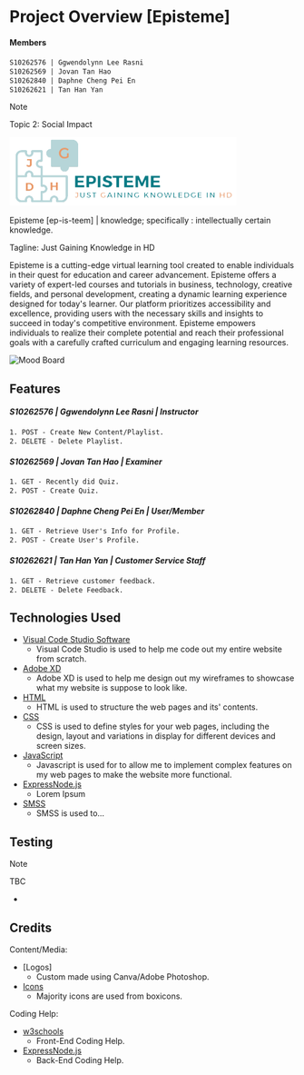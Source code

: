 # Project Overview [Episteme]

#### Members
    S10262576 | Ggwendolynn Lee Rasni
    S10262569 | Jovan Tan Hao
    S10262840 | Daphne Cheng Pei En
    S10262621 | Tan Han Yan

> [!NOTE]
> Topic 2: Social Impact

![Logo](./public/images/logo.png)

Episteme [ep-is-teem] | knowledge; specifically : intellectually certain knowledge.

Tagline: Just Gaining Knowledge in HD

Episteme is a cutting-edge virtual learning tool created to enable individuals in their quest for education and career advancement. Episteme offers a variety of expert-led courses and tutorials in business, technology, creative fields, and personal development, creating a dynamic learning experience designed for today's learner. Our platform prioritizes accessibility and excellence, providing users with the necessary skills and insights to succeed in today's competitive environment. Episteme empowers individuals to realize their complete potential and reach their professional goals with a carefully crafted curriculum and engaging learning resources.

![Mood Board](./public/images/mood-board_resized.png)

## Features

#### ***S10262576 | Ggwendolynn Lee Rasni | Instructor***
    1. POST - Create New Content/Playlist.
    2. DELETE - Delete Playlist.

#### ***S10262569 | Jovan Tan Hao | Examiner***
    1. GET - Recently did Quiz.
    2. POST - Create Quiz.

#### ***S10262840 | Daphne Cheng Pei En | User/Member***
    1. GET - Retrieve User's Info for Profile.
    2. POST - Create User's Profile.

#### ***S10262621 | Tan Han Yan |  Customer Service Staff***
    1. GET - Retrieve customer feedback. 
    2. DELETE - Delete Feedback. 

## Technologies Used

- [Visual Code Studio Software](https://visualstudio.microsoft.com)
    - Visual Code Studio is used to help me code out my entire website from scratch.
- [Adobe XD](https://www.adobe.com/sg/products/xd/learn/get-started/what-is-adobe-xd-used-for.html)
    - Adobe XD is used to help me design out my wireframes to showcase what my website is suppose to look like.
- [HTML](https://www.w3schools.com/whatis/whatis_html.asp)
    - HTML is used to structure the web pages and its' contents.
- [CSS](https://www.w3schools.com/css/css_intro.asp#:~:text=CSS%20is%20used%20to%20define,different%20devices%20and%20screen%20sizes.)
    - CSS is used to define styles for your web pages, including the design, layout and variations in display for different devices and screen sizes.
- [JavaScript](https://developer.mozilla.org/en-US/docs/Learn/JavaScript/First_steps/What_is_JavaScript)
    -  Javascript is used for to allow me to implement complex features on my web pages to make the website more functional.
- [ExpressNode.js]()
    - Lorem Ipsum
- [SMSS](https://learn.microsoft.com/en-us/sql/ssms/sql-server-management-studio-ssms?view=sql-server-ver16)
    - SMSS is used to...

## Testing
> [!NOTE]
> TBC

- 

## Credits

Content/Media:
- [Logos]
    - Custom made using Canva/Adobe Photoshop.
- [Icons](https://boxicons.com/?query=)
    - Majority icons are used from boxicons.

Coding Help:
- [w3schools](https://www.w3schools.com)
    - Front-End Coding Help.
- [ExpressNode.js](https://expressjs.com)
    - Back-End Coding Help.
